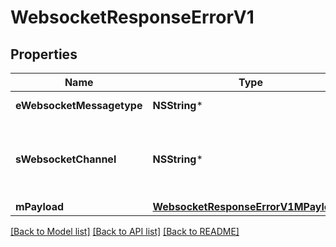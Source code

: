 # WebsocketResponseErrorV1

## Properties
Name | Type | Description | Notes
------------ | ------------- | ------------- | -------------
**eWebsocketMessagetype** | **NSString*** | The Type of message | 
**sWebsocketChannel** | **NSString*** | The Channel on which to route the websocket message | 
**mPayload** | [**WebsocketResponseErrorV1MPayload***](WebsocketResponseErrorV1MPayload.md) |  | 

[[Back to Model list]](../README.md#documentation-for-models) [[Back to API list]](../README.md#documentation-for-api-endpoints) [[Back to README]](../README.md)



